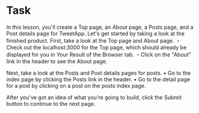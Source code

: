 # Task

In this lesson, you'll create a Top page, an About page, a Posts page, and a Post details page for TweetApp. Let's get started by taking a look at the finished product.
First, take a look at the Top page and About page.
・Check out the localhost:3000 for the Top page, which should already be displayed for you in Your Result of the Browser tab.
・Click on the "About" link in the header to see the About page.

Next, take a look at the Posts and Post details pages for posts.
• Go to the index page by clicking the Posts link in the header.
• Go to the detail page for a post by clicking on a post on the posts index page.

After you've got an idea of what you're going to build, click the Submit button to continue to the next page.
